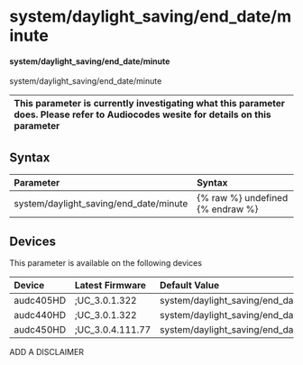 ﻿---
description: system/daylight_saving/end_date/minute
search:
    keywords: ['system','daylight_saving','end_date','minute']
---

# system/daylight_saving/end_date/minute

#### system/daylight_saving/end_date/minute

system/daylight_saving/end_date/minute


| This parameter is currently investigating what this parameter does. Please refer to Audiocodes wesite for details on this parameter | 
| :--- |

## Syntax
| Parameter | Syntax |
| :--- | :--- |
|system/daylight_saving/end_date/minute | {% raw %} undefined {% endraw %}|

## Devices
This parameter is available on the following devices

| Device | Latest Firmware | Default Value |
|:---|:---|:---|
| audc405HD | ;UC_3.0.1.322 | system/daylight_saving/end_date/minute=0 
| audc440HD | ;UC_3.0.1.322 | system/daylight_saving/end_date/minute=0 
| audc450HD | ;UC_3.0.4.111.77 | system/daylight_saving/end_date/minute=0 

ADD A DISCLAIMER
